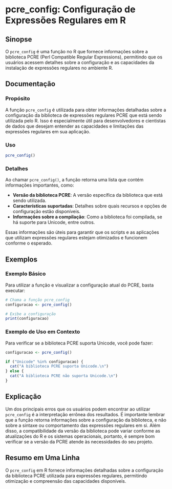 <!--
Meta Description: # pcre_config: Configuração de Expressões Regulares em R ## Sinopse O `pcre_config` é uma função no R que fornece informações sobre a biblioteca PCRE ...
Meta Keywords: biblioteca, pcre_config, que, pcre, configuração
-->

# pcre_config: Configuração de Expressões Regulares em R

## Sinopse
O `pcre_config` é uma função no R que fornece informações sobre a biblioteca PCRE (Perl Compatible Regular Expressions), permitindo que os usuários acessem detalhes sobre a configuração e as capacidades da instalação de expressões regulares no ambiente R.

## Documentação
### Propósito
A função `pcre_config` é utilizada para obter informações detalhadas sobre a configuração da biblioteca de expressões regulares PCRE que está sendo utilizada pelo R. Isso é especialmente útil para desenvolvedores e cientistas de dados que desejam entender as capacidades e limitações das expressões regulares em sua aplicação.

### Uso
```R
pcre_config()
```

### Detalhes
Ao chamar `pcre_config()`, a função retorna uma lista que contém informações importantes, como:

- **Versão da biblioteca PCRE**: A versão específica da biblioteca que está sendo utilizada.
- **Características suportadas**: Detalhes sobre quais recursos e opções de configuração estão disponíveis.
- **Informações sobre a compilação**: Como a biblioteca foi compilada, se há suporte para Unicode, entre outros.

Essas informações são úteis para garantir que os scripts e as aplicações que utilizam expressões regulares estejam otimizados e funcionem conforme o esperado.

## Exemplos
### Exemplo Básico
Para utilizar a função e visualizar a configuração atual do PCRE, basta executar:

```R
# Chama a função pcre_config
configuracao <- pcre_config()

# Exibe a configuração
print(configuracao)
```

### Exemplo de Uso em Contexto
Para verificar se a biblioteca PCRE suporta Unicode, você pode fazer:

```R
configuracao <- pcre_config()

if ("Unicode" %in% configuracao) {
  cat("A biblioteca PCRE suporta Unicode.\n")
} else {
  cat("A biblioteca PCRE não suporta Unicode.\n")
}
```

## Explicação
Um dos principais erros que os usuários podem encontrar ao utilizar `pcre_config` é a interpretação errônea dos resultados. É importante lembrar que a função retorna informações sobre a configuração da biblioteca, e não sobre a sintaxe ou comportamento das expressões regulares em si. Além disso, a compatibilidade da versão da biblioteca pode variar conforme as atualizações do R e os sistemas operacionais, portanto, é sempre bom verificar se a versão da PCRE atende às necessidades do seu projeto.

## Resumo em Uma Linha
O `pcre_config` em R fornece informações detalhadas sobre a configuração da biblioteca PCRE utilizada para expressões regulares, permitindo otimização e compreensão das capacidades disponíveis.